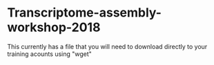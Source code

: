 # Transcriptome-assembly-workshop-2018

This currently has a file that you will need to download directly to your training acounts using "wget"

